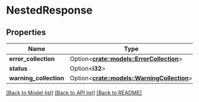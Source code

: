# NestedResponse

## Properties

Name | Type | Description | Notes
------------ | ------------- | ------------- | -------------
**error_collection** | Option<[**crate::models::ErrorCollection**](ErrorCollection.md)> |  | [optional]
**status** | Option<**i32**> |  | [optional]
**warning_collection** | Option<[**crate::models::WarningCollection**](WarningCollection.md)> |  | [optional]

[[Back to Model list]](../README.md#documentation-for-models) [[Back to API list]](../README.md#documentation-for-api-endpoints) [[Back to README]](../README.md)


